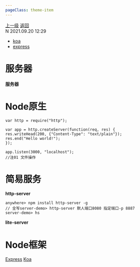 ```yaml
---
pageClass: theme-item
---
```

<div class="extend-header">
    <div class="info">
        <div class="record">
            <a class="back" href="./">上一级</a>
            <a class="back" href="./">返回</a>
        </div>        
        <div class="mini">
            <span>N 2021.09.20 12:29</span>
        </div>
    </div>
    <div class="content"><div class="custom-block links">
<ul class="desc">
<li><a href="/node/koa">koa</a></li>
<li><a href="/node/express">express</a></li>
</ul>
</div></div>
</div>
<div class="content-header">
<h1>服务器</h1><strong>服务器</strong>
</div>
<div class="static-content">


# Node原生
```
var http = require("http");

var app = http.createServer(function(req, res) {
res.writeHead(200, {"Content-Type": "text/plain"});
res.end("Hello world!");
});

app.listen(3000, "localhost");
//注01 文件操作
```

# 简易服务
**http-server**
  ```
  anywhere> npm install http-server -g  
  // 全写server-demo> http-server 默人端口8080 指定端口-p 8887
  server-demo> hs
  ```
**lite-server**



# Node框架
[Express](pages/server/express/index.md)
[Koa](pages/server/koa/index.md)

</div>